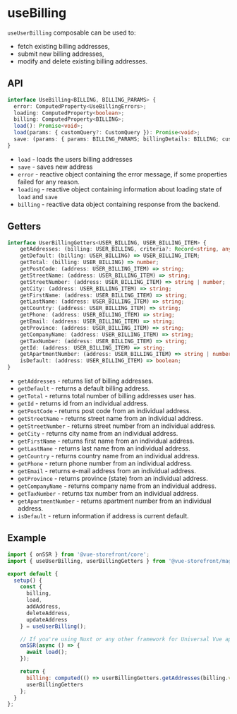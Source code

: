 # useBilling
`useUserBilling` composable can be used to:

* fetch existing billing addresses,
* submit new billing addresses,
* modify and delete existing billing addresses.

## API

```typescript
interface UseBilling<BILLING, BILLING_PARAMS> {
  error: ComputedProperty<UseBillingErrors>;
  loading: ComputedProperty<boolean>;
  billing: ComputedProperty<BILLING>;
  load(): Promise<void>;
  load(params: { customQuery?: CustomQuery }): Promise<void>;
  save: (params: { params: BILLING_PARAMS; billingDetails: BILLING; customQuery?: CustomQuery }) => Promise<void>;
}
```

* `load` - loads the users billing addresses
* `save` - saves new address
* `error` - reactive object containing the error message, if some properties failed for any reason.
* `loading` - reactive object containing information about loading state of `load` and `save`
* `billing` - reactive data object containing response from the backend.

## Getters

```typescript
interface UserBillingGetters<USER_BILLING, USER_BILLING_ITEM> {
    getAddresses: (billing: USER_BILLING, criteria?: Record<string, any>) => USER_BILLING_ITEM[];
    getDefault: (billing: USER_BILLING) => USER_BILLING_ITEM;
    getTotal: (billing: USER_BILLING) => number;
    getPostCode: (address: USER_BILLING_ITEM) => string;
    getStreetName: (address: USER_BILLING_ITEM) => string;
    getStreetNumber: (address: USER_BILLING_ITEM) => string | number;
    getCity: (address: USER_BILLING_ITEM) => string;
    getFirstName: (address: USER_BILLING_ITEM) => string;
    getLastName: (address: USER_BILLING_ITEM) => string;
    getCountry: (address: USER_BILLING_ITEM) => string;
    getPhone: (address: USER_BILLING_ITEM) => string;
    getEmail: (address: USER_BILLING_ITEM) => string;
    getProvince: (address: USER_BILLING_ITEM) => string;
    getCompanyName: (address: USER_BILLING_ITEM) => string;
    getTaxNumber: (address: USER_BILLING_ITEM) => string;
    getId: (address: USER_BILLING_ITEM) => string;
    getApartmentNumber: (address: USER_BILLING_ITEM) => string | number;
    isDefault: (address: USER_BILLING_ITEM) => boolean;
}
```
* `getAddresses` - returns list of billing addresses.
* `getDefault` - returns a default billing address.
* `getTotal` - returns total number of billing addresses user has.
* `getId` - returns id from an individual address.
* `getPostCode` - returns post code from an individual address.
* `getStreetName` - returns street name from an individual address.
* `getStreetNumber` - returns street number from an individual address.
* `getCity` - returns city name from an individual address.
* `getFirstName` - returns first name from an individual address.
* `getLastName` - returns last name from an individual address.
* `getCountry` - returns country name from an individual address.
* `getPhone` - return phone number from an individual address.
* `getEmail` - returns e-mail address from an individual address.
* `getProvince` - returns province (state) from an individual address.
* `getCompanyName` - returns company name from an individual address.
* `getTaxNumber` - returns tax number from an individual address.
* `getApartmentNumber` - returns apartment number from an individual address.
* `isDefault` - return information if address is current default.

## Example

````javascript
import { onSSR } from '@vue-storefront/core';
import { useUserBilling, userBillingGetters } from '@vue-storefront/magento';

export default {
  setup() {
    const {
      billing,
      load,
      addAddress,
      deleteAddress,
      updateAddress
    } = useUserBilling();

    // If you're using Nuxt or any other framework for Universal Vue apps
    onSSR(async () => {
      await load();
    });

    return {
      billing: computed(() => userBillingGetters.getAddresses(billing.value)),
      userBillingGetters
    };
  }
};
````
